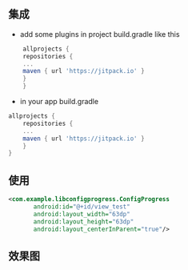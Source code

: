 ## 集成

* add some plugins in project  build.gradle like this
```gradle
    allprojects {
	repositories {
	...
	maven { url 'https://jitpack.io' }
	}
    }
```

* in your app build.gradle
```gradle
allprojects {
    repositories {
    ...
    maven { url 'https://jitpack.io' }
    }
}
```


## 使用
```xml
<com.example.libconfigprogress.ConfigProgress
       android:id="@+id/view_test"
       android:layout_width="63dp"
       android:layout_height="63dp"
       android:layout_centerInParent="true"/>
```

## 效果图
[](https://github.com/dxsdyhm/customeView/blob/master/device-2017-07-14-153953.png)
